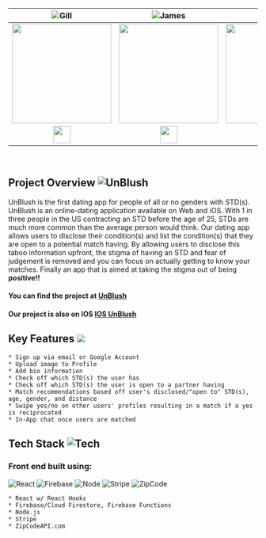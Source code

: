|                                                      ![Gill](https://img.shields.io/badge/Gill-Abada-orange.svg)                                                      |                                                       ![James](https://img.shields.io/badge/James-Basile-brightgreen.svg)                                                       |                                                      ![Joel](https://img.shields.io/badge/Joel-Bartlett-red.svg)                                                       |                                                       ![Jonas](https://img.shields.io/badge/Jonas-Walden-yellow.svg)                                                       |                                                      ![Steve](https://img.shields.io/badge/Steve-Alverson-blue.svg)                                                      |
| :-----------------------------------------------------------------------------------------------------------------------------------------: | :-------------------------------------------------------------------------------------------------------------------------------------------: | :-----------------------------------------------------------------------------------------------------------------------------------------: | :-------------------------------------------------------------------------------------------------------------------------------------------: | :-----------------------------------------------------------------------------------------------------------------------------------------: |
| <img src="https://www.dalesjewelers.com/wp-content/uploads/2018/10/placeholder-silhouette-male.png" width = "200" /> | <img src="https://www.dalesjewelers.com/wp-content/uploads/2018/10/placeholder-silhouette-male.png" width = "200" /> | <img src="https://www.dalesjewelers.com/wp-content/uploads/2018/10/placeholder-silhouette-male.png" width = "200" /> | <img src="https://www.dalesjewelers.com/wp-content/uploads/2018/10/placeholder-silhouette-male.png" width = "200" /> | <img src="https://www.dalesjewelers.com/wp-content/uploads/2018/10/placeholder-silhouette-male.png" width = "200" /> |
|                                [<img src="https://github.com/favicon.ico" width="35"> ](https://github.com/gabada)                                |                            [<img src="https://github.com/favicon.ico" width="35"> ](https://github.com/jbasile6)                             |                          [<img src="https://github.com/favicon.ico" width="35"> ](https://github.com/murbar)                           |                          [<img src="https://github.com/favicon.ico" width="35"> ](https://github.com/UnknownMonk)                           |                           [<img src="https://github.com/favicon.ico" width="35"> ](https://github.com/VaderSteve76)  
<br>

## Project Overview ![UnBlush](https://img.shields.io/badge/Un-Blush-brightgreen.svg)
UnBlush is the first dating app for people of all or no genders with STD(s). UnBlush is an online-dating application available on Web and iOS. With 1 in three people in the US contracting an STD before the age of 25, STDs are much more common than the average person would think. Our dating app allows users to disclose their condition(s) and list the condition(s) that they are open to a potential match having. By allowing users to disclose this taboo information upfront, the stigma of having an STD and fear of judgement is removed and you can focus on actually getting to know your matches. Finally an app that is aimed at taking the stigma out of being **positive!!**

#### You can find the project at [**UnBlush**](https://awk-dating.firebaseapp.com)

#### Our project is also on IOS [**IOS UnBlush**](https://github.com/labs12-first-date/labs12-first-date-iOS)

## Key Features ![](https://img.shields.io/badge/-Features-blue.svg)
    * Sign up via email or Google Account
    * Upload image to Profile
    * Add bio information
    * Check off which STD(s) the user has
    * Check off which STD(s) the user is open to a partner having
    * Match recommendations based off user's disclosed/"open to" STD(s), age, gender, and distance
    * Swipe yes/no on other users' profiles resulting in a match if a yes is reciprocated
    * In-App chat once users are matched

##  Tech Stack ![Tech](https://img.shields.io/badge/Tech-Stack-grey.svg)
### Front end built using: 
![React](https://img.shields.io/badge/React-JS-blue.svg)
![Firebase](https://img.shields.io/badge/Firebase-DB-orange.svg)
![Node](https://img.shields.io/badge/Node-JS-green.svg)
![Stripe](https://img.shields.io/badge/Stripe-API-blue.svg)
![ZipCode](https://img.shields.io/badge/ZipCode-API-yellow.svg)

    * React w/ React Hooks
    * Firebase/Cloud Firestore, Firebase Functions
    * Node.js
    * Stripe 
    * ZipCodeAPI.com

